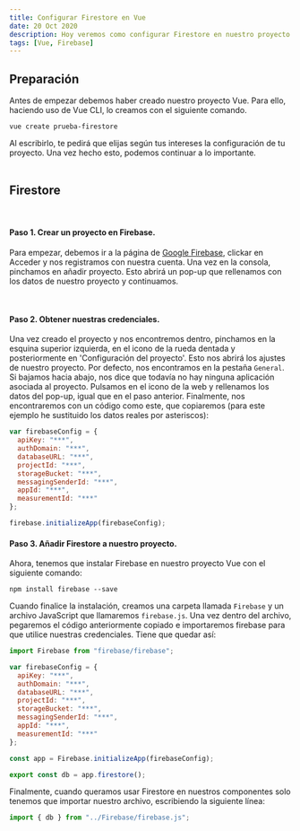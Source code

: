 ```yaml
---
title: Configurar Firestore en Vue
date: 20 Oct 2020
description: Hoy veremos como configurar Firestore en nuestro proyecto Vue
tags: [Vue, Firebase]
---
```


## Preparación

Antes de empezar debemos haber creado nuestro proyecto Vue. Para ello, haciendo uso de Vue CLI, lo creamos con el siguiente comando.

```
vue create prueba-firestore
```

Al escribirlo, te pedirá que elijas según tus intereses la configuración de tu proyecto. Una vez hecho esto, podemos continuar a lo importante.
<br/>
<br/>

## Firestore

<br/>

#### Paso 1. Crear un proyecto en Firebase.

Para empezar, debemos ir a la página de [Google Firebase](https://firebase.google.com/), clickar en Acceder y nos registramos con nuestra cuenta. Una vez en la consola, pinchamos en añadir proyecto. Esto abrirá un pop-up que rellenamos con los datos de nuestro proyecto y continuamos.

<br/>

#### Paso 2. Obtener nuestras credenciales.

Una vez creado el proyecto y nos encontremos dentro, pinchamos en la esquina superior izquierda, en el icono de la rueda dentada y posteriormente en 'Configuración del proyecto'. Esto nos abrirá los ajustes de nuestro proyecto. Por defecto, nos encontramos en la pestaña `General`. Si bajamos hacia abajo, nos dice que todavía no hay ninguna aplicación asociada al proyecto. Pulsamos en el icono de la web y rellenamos los datos del pop-up, igual que en el paso anterior. Finalmente, nos encontraremos con un código como este, que copiaremos (para este ejemplo he sustituido los datos reales por asteriscos):

```js
var firebaseConfig = {
  apiKey: "***",
  authDomain: "***",
  databaseURL: "***",
  projectId: "***",
  storageBucket: "***",
  messagingSenderId: "***",
  appId: "***",
  measurementId: "***"
};

firebase.initializeApp(firebaseConfig);
```

#### Paso 3. Añadir Firestore a nuestro proyecto.

Ahora, tenemos que instalar Firebase en nuestro proyecto Vue con el siguiente comando:

```
npm install firebase --save
```

Cuando finalice la instalación, creamos una carpeta llamada `Firebase` y un archivo JavaScript que llamaremos `firebase.js`. Una vez dentro del archivo, pegaremos el código anteriormente copiado e importaremos firebase para que utilice nuestras credenciales. Tiene que quedar así:

```js
import Firebase from "firebase/firebase";

var firebaseConfig = {
  apiKey: "***",
  authDomain: "***",
  databaseURL: "***",
  projectId: "***",
  storageBucket: "***",
  messagingSenderId: "***",
  appId: "***",
  measurementId: "***"
};

const app = Firebase.initializeApp(firebaseConfig);

export const db = app.firestore();
```

Finalmente, cuando queramos usar Firestore en nuestros componentes solo tenemos que importar nuestro archivo, escribiendo la siguiente línea:

```js
import { db } from "../Firebase/firebase.js";
```
